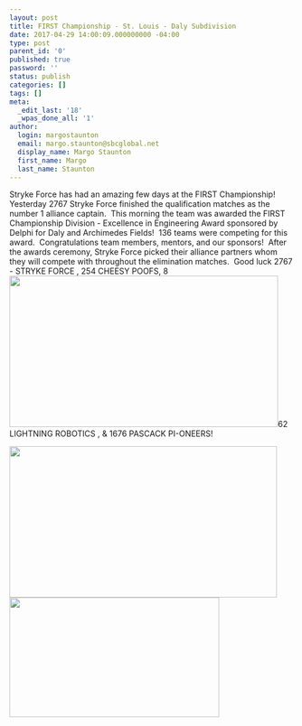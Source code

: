 ```yaml
---
layout: post
title: FIRST Championship - St. Louis - Daly Subdivision
date: 2017-04-29 14:00:09.000000000 -04:00
type: post
parent_id: '0'
published: true
password: ''
status: publish
categories: []
tags: []
meta:
  _edit_last: '18'
  _wpas_done_all: '1'
author:
  login: margostaunton
  email: margo.staunton@sbcglobal.net
  display_name: Margo Staunton
  first_name: Margo
  last_name: Staunton
---
```

<p>Stryke Force has had an amazing few days at the FIRST Championship!&nbsp; Yesterday 2767 Stryke Force finished the qualification matches as the number 1 alliance captain.&nbsp; This morning the team was awarded the FIRST Championship Division - Excellence in Engineering Award sponsored by Delphi for Daly and Archimedes Fields!&nbsp; 136 teams were competing for this award.&nbsp; Congratulations team members, mentors, and our sponsors!&nbsp; After the awards ceremony, Stryke Force picked their alliance partners whom they will compete with throughout the elimination matches.&nbsp; Good luck 2767 - STRYKE FORCE , 254 CHEESY POOFS, 8<a href="http://strykeforce.org/wp-content/uploads/2017/04/Daly-Field-Engineering-Award-2018.jpg"><img class="wp-image-4654 alignleft" src="{{ site.baseurl }}/assets/images/Daly-Field-Engineering-Award-2018.jpg" alt="" width="475" height="268" /></a>62 LIGHTNING ROBOTICS , &amp; 1676 PASCACK PI-ONEERS!</p>
<p><a href="http://strykeforce.org/wp-content/uploads/2017/04/Daly-Field-Quarterfinal-Bracket.jpg"><img class="alignnone wp-image-4657" src="{{ site.baseurl }}/assets/images/Daly-Field-Quarterfinal-Bracket.jpg" alt="" width="473" height="268" /></a><a href="http://strykeforce.org/wp-content/uploads/2017/04/1Alliance-Captains.jpg"><img class="wp-image-4656 alignright" src="{{ site.baseurl }}/assets/images/1Alliance-Captains.jpg" alt="" width="371" height="212" /></a></p>
